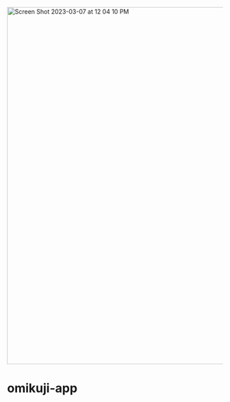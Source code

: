 <img width="833" alt="Screen Shot 2023-03-07 at 12 04 10 PM" src="https://user-images.githubusercontent.com/88697509/223495456-470288c2-b9a9-46b2-8cb6-3d204f0e9997.png">

# omikuji-app
